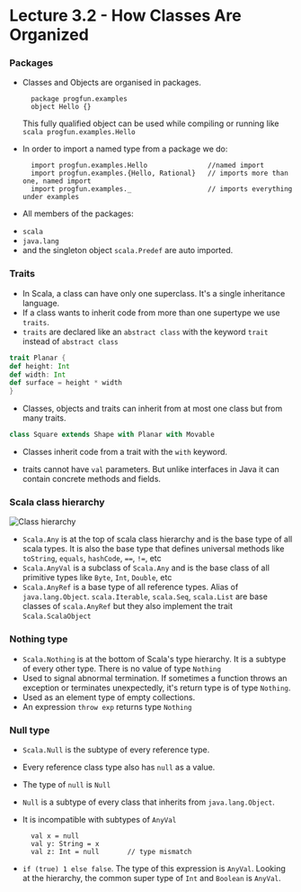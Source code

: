 # Lecture 3.2 - How Classes Are Organized

### Packages
+ Classes and Objects are organised in packages.

        package progfun.examples
        object Hello {}

    This fully qualified object can be used while compiling or running like `scala progfun.examples.Hello`

+ In order to import a named type from a package we do:

        import progfun.examples.Hello               //named import 
        import progfun.examples.{Hello, Rational}   // imports more than one, named import
        import progfun.examples._                   // imports everything under examples

+ All members of the packages:
- `scala` 
- `java.lang` 
- and the singleton object `scala.Predef` are auto imported.

### Traits
+ In Scala, a class can have only one superclass. It's a single inheritance language.
+ If a class wants to inherit code from more than one supertype we use `traits`.
+ `traits` are declared like an `abstract class` with the keyword  `trait` instead of `abstract class`
```scala
trait Planar {
def height: Int
def width: Int
def surface = height * width
}
```
+ Classes, objects and traits can inherit from at most one class but from many traits.
```scala
class Square extends Shape with Planar with Movable
```
+ Classes inherit code from a trait with the `with` keyword.

+ traits cannot have `val` parameters. But unlike interfaces in Java it can contain concrete methods and fields.

### Scala class hierarchy
![Class hierarchy](https://lh3.googleusercontent.com/Hz5G9eaSlV4yrkxsDZWNNsRpDmarjSQjBUTw7ODeqegy4u03pVYJ36EXOleYEt6t5plCsxxwZ8dCDdNtNBOJJemXnOnRlNDQm-ytc3kxIuEtYU04RE74OhlCMFwDkCM9DEL2efmTbUVg9bW0Ban8dLfOy0Nl2fxeFDtEfE8tezFffz-SnW8NL0ghyq-CqJC-1YIxizaiLoocQdlzfGAgDkTtaOG2Obd_F3wIp5XSjhaN8X6U7Qf7MfYqRF7WRX2MFksFl2Go3Ne-JWzUDUD0h3yy8grua66P6NHERjm2iBk3m7pCwxtehdwELJ8iliHr7C8P8rZ4Uz8AuRwC57GmiOY36MfckDSgvjJVY38J8oVl4WUiRaQEI-HvT9p0Soqq33xc4zAZ5M8F1G8nnVufJwbaY9l7fSOM5f3P5XVb6UbzhaZqno5yZjYm44j6scIzII3txaIYB7fVX4Uu7wakPXEOj_M4IWHK6hvuiZ95aVHqCY339JbIHx8sfyvQ63-9FfVgA35MI1gbpdhSbPHcw7RCeU6tnB1TH3Dnog7MGXH8p_Om95lItqDV-Ah5uZAnW8gNmO29FH4ljDwJOSEKL4o3GBBS_zO4fTWMKCOh_DfDfAy3FahovYKTRYpEpYpDyEt8Nt8iLXZFpvAB3EWerFv6ICMiuRlnbO7N3TpwBhNjCcNyBm9JGw=w1347-h782-no)
+ `Scala.Any` is at the top of scala class hierarchy and is the base type of all scala types. It is also the base type that defines universal methods like `toString`, `equals`, `hashCode`, `==`, `!=`, etc
+ `Scala.AnyVal` is a subclass of `Scala.Any` and is the base class of all primitive types like `Byte`, `Int`, `Double`, etc
+ `Scala.AnyRef` is a base type of all reference types. Alias of `java.lang.Object`. `scala.Iterable`, `scala.Seq`, `scala.List` are base classes of `scala.AnyRef` but they also implement the trait `Scala.ScalaObject`

### Nothing type
+ `Scala.Nothing` is at the bottom of Scala's type hierarchy. It is a subtype of every other type. There is no value of type `Nothing`
+ Used to signal abnormal termination. If sometimes a function throws an exception or terminates unexpectedly, it's return type is of type `Nothing`.
+ Used as an element type of empty collections.
+ An expression `throw exp` returns type `Nothing`

### Null type
+ `Scala.Null` is the subtype of every reference type.
+ Every reference class type also has `null` as a value.
+ The type of `null` is `Null`
+ `Null` is a subtype of every class that inherits from `java.lang.Object`.
+ It is incompatible with subtypes of `AnyVal`

        val x = null
        val y: String = x
        val z: Int = null       // type mismatch

+ `if (true) 1 else false`. The type of this expression is `AnyVal`. Looking at the hierarchy, the common super type of `Int` and `Boolean` is `AnyVal`.
